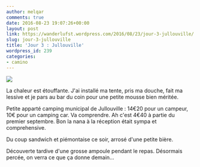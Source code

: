 ```yaml
---
author: melqar
comments: true
date: 2016-08-23 19:07:26+00:00
layout: post
link: https://wanderlufst.wordpress.com/2016/08/23/jour-3-jullouville/
slug: jour-3-jullouville
title: 'Jour 3 : Jullouville'
wordpress_id: 239
categories:
- camino
---
```


[![](http://wanderlufst.files.wordpress.com/2016/08/wp-image-1105752669jpg.jpg)](http://wanderlufst.files.wordpress.com/2016/08/wp-image-1105752669jpg.jpg)

La chaleur est étouffante. J'ai installé ma tente, pris ma douche, fait ma lessive et je pars au bar du coin pour une petite mousse bien méritée.

Petite apparté camping municipal de Jullouville : 14€20 pour un campeur, 10€ pour un camping car. Va comprendre. Ah c'est 4€40 à partie du premier septembre. Bon la nana à la réception était sympa et comprehensive.

Du coup sandwich et piémontaise ce soir, arrosé d'une petite bière.

Découverte tardive d'une grosse ampoule pendant le repas. Désormais percée, on verra ce que ça donne demain...
